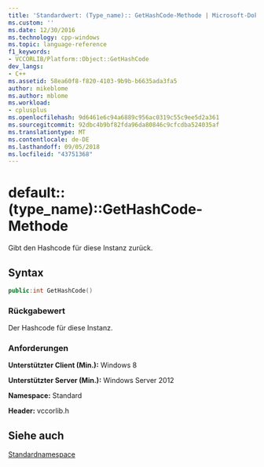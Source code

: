 ```yaml
---
title: 'Standardwert: (Type_name):: GetHashCode-Methode | Microsoft-Dokumentation'
ms.custom: ''
ms.date: 12/30/2016
ms.technology: cpp-windows
ms.topic: language-reference
f1_keywords:
- VCCORLIB/Platform::Object::GetHashCode
dev_langs:
- C++
ms.assetid: 58ea60f8-f820-4103-9b9b-b6635ada3fa5
author: mikeblome
ms.author: mblome
ms.workload:
- cplusplus
ms.openlocfilehash: 9d6461e6c94a6889c956ac0319c55c9ee5d2a361
ms.sourcegitcommit: 92dbc4b9bf82fda96da80846c9cfcdba524035af
ms.translationtype: MT
ms.contentlocale: de-DE
ms.lasthandoff: 09/05/2018
ms.locfileid: "43751368"
---
```

# <a name="defaulttypenamegethashcode-method"></a>default::(type_name)::GetHashCode-Methode
Gibt den Hashcode für diese Instanz zurück.  
  
## <a name="syntax"></a>Syntax  
  
```cpp  
public:int GetHashCode()  
```  
  
### <a name="return-value"></a>Rückgabewert  
 Der Hashcode für diese Instanz.  
  
### <a name="requirements"></a>Anforderungen  
 **Unterstützter Client (Min.):** Windows 8  
  
 **Unterstützter Server (Min.):** Windows Server 2012  
  
 **Namespace:** Standard  
  
 **Header:** vccorlib.h  
  
## <a name="see-also"></a>Siehe auch  
 [Standardnamespace](../cppcx/default-namespace.md)
